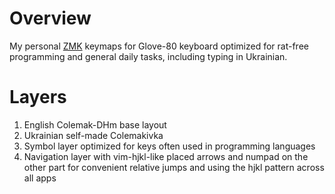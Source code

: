 # Overview

My personal [ZMK](https://zmk.dev/) keymaps for Glove-80 keyboard
optimized for rat-free programming and general daily tasks,
including typing in Ukrainian.

# Layers

1. English Colemak-DHm base layout
2. Ukrainian self-made Colemakivka
3. Symbol layer optimized for keys often used in programming languages
4. Navigation layer with vim-hjkl-like placed arrows and numpad on
   the other part for convenient relative jumps and using the hjkl pattern
   across all apps
